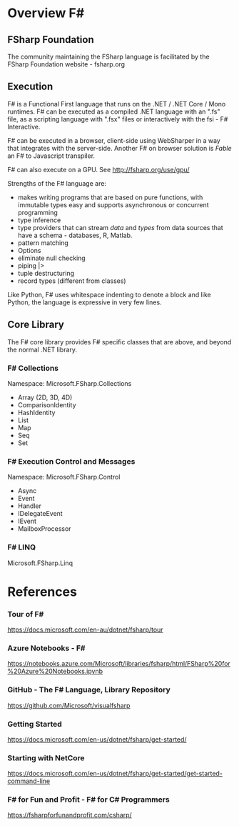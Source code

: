# Overview F#

## FSharp Foundation
The community maintaining the FSharp language is facilitated by the FSharp Foundation website - fsharp.org


## Execution
F# is a Functional First language that runs on the .NET / .NET Core / Mono runtimes.
F# can be executed as a compiled .NET language with an ".fs" file, as a scripting language
with ".fsx" files or interactively with the fsi - F# Interactive.

F# can be executed in a browser, client-side using WebSharper in a way that integrates with
the server-side.  Another F# on browser solution is *Fable* an F# to Javascript transpiler.

F# can also execute on a GPU.  See http://fsharp.org/use/gpu/

Strengths of the F# language are:
- makes writing programs that are based on pure functions, with immutable types
easy and supports asynchronous or concurrent programming
- type inference
- type providers that can stream *data* and *types* from data sources that have a schema - databases, R, Matlab. 
- pattern matching
- Options
- eliminate null checking
- piping |>
- tuple destructuring
- record types (different from classes)

Like Python, F# uses whitespace indenting to denote a block and like Python, the language
is expressive in very few lines.

## Core Library
The F# core library provides F# specific classes that are above, and beyond the normal
.NET library.

### F# Collections
Namespace: Microsoft.FSharp.Collections
- Array (2D, 3D, 4D)
- ComparisonIdentity
- HashIdentity
- List
- Map
- Seq
- Set

### F# Execution Control and Messages
Namespace: Microsoft.FSharp.Control

- Async
- Event
- Handler
- IDelegateEvent
- IEvent
- MailboxProcessor

### F# LINQ
Microsoft.FSharp.Linq


# References

### Tour of F#
https://docs.microsoft.com/en-au/dotnet/fsharp/tour

### Azure Notebooks - F#
https://notebooks.azure.com/Microsoft/libraries/fsharp/html/FSharp%20for%20Azure%20Notebooks.ipynb

### GitHub - The F# Language, Library Repository
https://github.com/Microsoft/visualfsharp

### Getting Started
https://docs.microsoft.com/en-us/dotnet/fsharp/get-started/

### Starting with NetCore
https://docs.microsoft.com/en-us/dotnet/fsharp/get-started/get-started-command-line

### F# for Fun and Profit - F# for C# Programmers
https://fsharpforfunandprofit.com/csharp/
